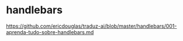 handlebars
==========

https://github.com/ericdouglas/traduz-ai/blob/master/handlebars/001-aprenda-tudo-sobre-handlebars.md
